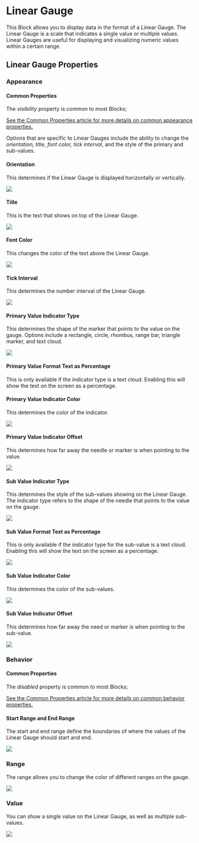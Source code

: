 # Linear Gauge

This Block allows you to display data in the format of a Linear Gauge. The Linear Gauge is a scale that indicates a single value or multiple values. Linear Gauges are useful for displaying and visualizing numeric values within a certain range.

## Linear Gauge Properties

### Appearance

#### Common Properties

The _visibility_ property is common to most Blocks;

[See the Common Properties article for more details on common appearance properties.](../common-properties.md#appearance)

Options that are specific to Linear Gauges include the ability to change the _orientation, title, font color, tick interval_, and the style of the primary and sub-values.

#### Orientation

This determines if the Linear Gauge is displayed horizontally or vertically.

![](<../../.gitbook/assets/image (933).png>)

#### Title

This is the text that shows on top of the Linear Gauge.

![](<../../.gitbook/assets/image (466).png>)

#### Font Color

This changes the color of the text above the Linear Gauge.

![](<../../.gitbook/assets/image (186).png>)

#### Tick Interval

This determines the number interval of the Linear Gauge.

![](<../../.gitbook/assets/image (1028).png>)

#### Primary Value Indicator Type

This determines the shape of the marker that points to the value on the gauge. Options include a rectangle, circle, rhombus, range bar, triangle marker, and text cloud.

![](<../../.gitbook/assets/image (1150).png>)

#### Primary Value Format Text as Percentage

This is only available if the indicator type is a text cloud. Enabling this will show the text on the screen as a percentage.

#### Primary Value Indicator Color

This determines the color of the indicator.

![](<../../.gitbook/assets/image (944).png>)

#### Primary Value Indicator Offset

This determines how far away the needle or marker is when pointing to the value.

![](<../../.gitbook/assets/image (429).png>)

#### Sub Value Indicator Type

This determines the style of the sub-values showing on the Linear Gauge. The indicator type refers to the shape of the needle that points to the value on the gauge.

![](<../../.gitbook/assets/image (1371).png>)

#### Sub Value Format Text as Percentage

This is only available if the indicator type for the sub-value is a text cloud. Enabling this will show the text on the screen as a percentage.

![](<../../.gitbook/assets/image (147).png>)

#### Sub Value Indicator Color

This determines the color of the sub-values.

![](<../../.gitbook/assets/image (1552).png>)

#### Sub Value Indicator Offset

This determines how far away the need or marker is when pointing to the sub-value.

![](<../../.gitbook/assets/image (313).png>)

### Behavior

#### Common Properties

The _disabled_ property is common to most Blocks;

[See the Common Properties article for more details on common behavior properties.](../common-properties.md#behavior)

#### Start Range and End Range

The start and end range define the boundaries of where the values of the Linear Gauge should start and end.

![](<../../.gitbook/assets/image (1043).png>)

### Range

The range allows you to change the color of different ranges on the gauge.

![](<../../.gitbook/assets/image (290).png>)

### Value

You can show a single value on the Linear Gauge, as well as multiple sub-values.&#x20;

![](<../../.gitbook/assets/image (1610).png>)

